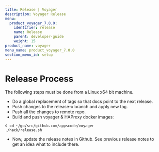 ```yaml
---
title: Release | Voyager
description: Voyager Release
menu:
  product_voyager_7.0.0:
    identifier: release
    name: Release
    parent: developer-guide
    weight: 15
product_name: voyager
menu_name: product_voyager_7.0.0
section_menu_id: setup
---
```


# Release Process

The following steps must be done from a Linux x64 bit machine.

- Do a global replacement of tags so that docs point to the next release.
- Push changes to the release-x branch and apply new tag.
- Push all the changes to remote repo.
- Build and push voyager & HAProxy docker images:

```console
$ cd ~/go/src/github.com/appscode/voyager
./hack/release.sh
```

- Now, update the release notes in Github. See previous release notes to get an idea what to include there.
